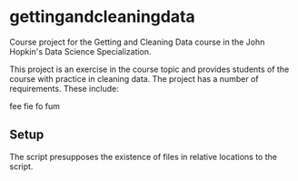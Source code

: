 # gettingandcleaningdata
Course project for the Getting and Cleaning Data course in the John Hopkin's Data Science Specialization.

This project is an exercise in the course topic and provides students of the course
with practice in cleaning data. The project has a number of requirements. These include:

fee
fie
fo
fum

## Setup

The script presupposes the existence of files in relative locations to the
script.

